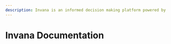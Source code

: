 ```yaml
---
description: Invana is an informed decision making platform powered by Graph data.
---
```


# Invana Documentation

